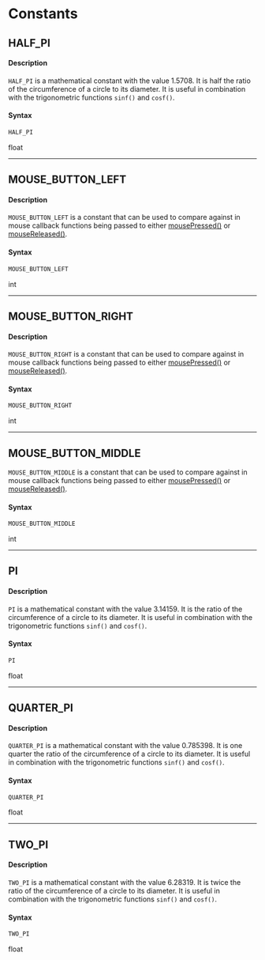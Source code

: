 # Constants

## HALF_PI

#### Description

`HALF_PI` is a mathematical constant with the value 1.5708. It is half the ratio of the circumference of a circle to its diameter. It is useful in combination with the trigonometric functions `sinf()` and `cosf()`.

#### Syntax

```C++
HALF_PI
```

float

---

## MOUSE_BUTTON_LEFT

#### Description

`MOUSE_BUTTON_LEFT` is a constant that can be used to compare against in mouse callback functions being passed to either [mousePressed()](events.md#mousePressed) or [mouseReleased()](events.md#mouseReleased).

#### Syntax

```C++
MOUSE_BUTTON_LEFT
```

int

---

## MOUSE_BUTTON_RIGHT

#### Description

`MOUSE_BUTTON_RIGHT` is a constant that can be used to compare against in mouse callback functions being passed to either [mousePressed()](events.md#mousePressed) or [mouseReleased()](events.md#mouseReleased).

#### Syntax

```C++
MOUSE_BUTTON_RIGHT
```

int

---

## MOUSE_BUTTON_MIDDLE

`MOUSE_BUTTON_MIDDLE` is a constant that can be used to compare against in mouse callback functions being passed to either [mousePressed()](events.md#mousePressed) or [mouseReleased()](events.md#mouseReleased).

#### Syntax

```C++
MOUSE_BUTTON_MIDDLE
```

int

---

## PI

#### Description

`PI` is a mathematical constant with the value 3.14159. It is the ratio of the circumference of a circle to its diameter. It is useful in combination with the trigonometric functions `sinf()` and `cosf()`.

#### Syntax

```C++
PI
```

float

---

## QUARTER_PI

#### Description

`QUARTER_PI` is a mathematical constant with the value 0.785398. It is one quarter the ratio of the circumference of a circle to its diameter. It is useful in combination with the trigonometric functions `sinf()` and `cosf()`.

#### Syntax

```C++
QUARTER_PI
```

float

---

## TWO_PI

#### Description

`TWO_PI` is a mathematical constant with the value 6.28319. It is twice the ratio of the circumference of a circle to its diameter. It is useful in combination with the trigonometric functions `sinf()` and `cosf()`.

#### Syntax

```C++
TWO_PI
```

float
